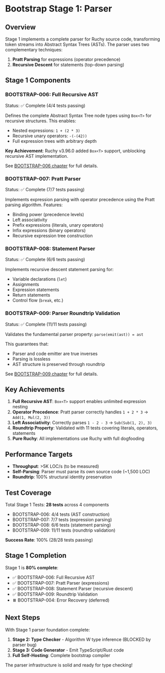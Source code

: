 # Bootstrap Stage 1: Parser

## Overview

Stage 1 implements a complete parser for Ruchy source code, transforming token streams into Abstract Syntax Trees (ASTs). The parser uses two complementary techniques:

1. **Pratt Parsing** for expressions (operator precedence)
2. **Recursive Descent** for statements (top-down parsing)

## Stage 1 Components

### BOOTSTRAP-006: Full Recursive AST
Status: ✅ Complete (4/4 tests passing)

Defines the complete Abstract Syntax Tree node types using `Box<T>` for recursive structures. This enables:
- Nested expressions: `1 + (2 * 3)`
- Recursive unary operators: `-(-(42))`
- Full expression trees with arbitrary depth

**Key Achievement**: Ruchy v3.96.0 added `Box<T>` support, unblocking recursive AST implementation.

See [BOOTSTRAP-006 chapter](./bootstrap-006-recursive-ast.md) for full details.

### BOOTSTRAP-007: Pratt Parser
Status: ✅ Complete (7/7 tests passing)

Implements expression parsing with operator precedence using the Pratt parsing algorithm. Features:
- Binding power (precedence levels)
- Left associativity
- Prefix expressions (literals, unary operators)
- Infix expressions (binary operators)
- Recursive expression tree construction

### BOOTSTRAP-008: Statement Parser
Status: ✅ Complete (6/6 tests passing)

Implements recursive descent statement parsing for:
- Variable declarations (`let`)
- Assignments
- Expression statements
- Return statements
- Control flow (`break`, etc.)

### BOOTSTRAP-009: Parser Roundtrip Validation
Status: ✅ Complete (11/11 tests passing)

Validates the fundamental parser property: `parse(emit(ast)) = ast`

This guarantees that:
- Parser and code emitter are true inverses
- Parsing is lossless
- AST structure is preserved through roundtrip

See [BOOTSTRAP-009 chapter](./bootstrap-009-roundtrip-validation.md) for full details.

## Key Achievements

1. **Full Recursive AST**: `Box<T>` support enables unlimited expression nesting
2. **Operator Precedence**: Pratt parser correctly handles `1 + 2 * 3` → `Add(1, Mul(2, 3))`
3. **Left Associativity**: Correctly parses `1 - 2 - 3` → `Sub(Sub(1, 2), 3)`
4. **Roundtrip Property**: Validated with 11 tests covering literals, operators, statements
5. **Pure Ruchy**: All implementations use Ruchy with full dogfooding

## Performance Targets

- **Throughput**: >5K LOC/s (to be measured)
- **Self-Parsing**: Parser must parse its own source code (~1,500 LOC)
- **Roundtrip**: 100% structural identity preservation

## Test Coverage

Total Stage 1 Tests: **28 tests** across 4 components
- BOOTSTRAP-006: 4/4 tests (AST construction)
- BOOTSTRAP-007: 7/7 tests (expression parsing)
- BOOTSTRAP-008: 6/6 tests (statement parsing)
- BOOTSTRAP-009: 11/11 tests (roundtrip validation)

**Success Rate**: 100% (28/28 tests passing)

## Stage 1 Completion

Stage 1 is **80% complete**:
- ✅ BOOTSTRAP-006: Full Recursive AST
- ✅ BOOTSTRAP-007: Pratt Parser (expressions)
- ✅ BOOTSTRAP-008: Statement Parser (recursive descent)
- ✅ BOOTSTRAP-009: Roundtrip Validation
- ⏸️ BOOTSTRAP-004: Error Recovery (deferred)

## Next Steps

With Stage 1 parser foundation complete:
1. **Stage 2: Type Checker** - Algorithm W type inference (BLOCKED by parser bug)
2. **Stage 3: Code Generator** - Emit TypeScript/Rust code
3. **Full Self-Hosting**: Complete bootstrap compiler

The parser infrastructure is solid and ready for type checking!
